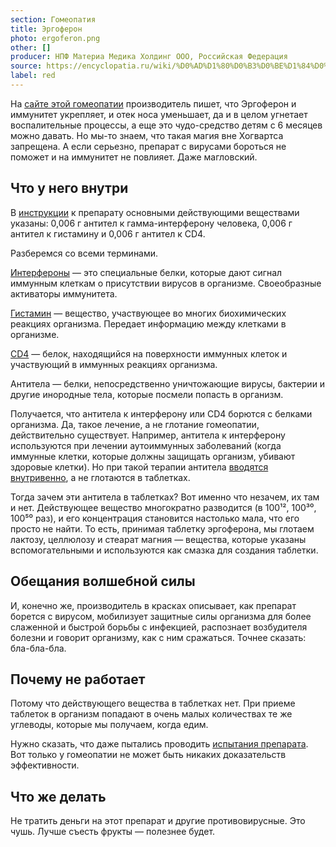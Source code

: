 ```yaml
---
section: Гомеопатия
title: Эргоферон
photo: ergoferon.png
other: []
producer: НПФ Материа Медика Холдинг ООО, Российская Федерация
source: https://encyclopatia.ru/wiki/%D0%AD%D1%80%D0%B3%D0%BE%D1%84%D0%B5%D1%80%D0%BE%D0%BD
label: red
---
```


На [сайте этой гомеопатии](https://www.ergoferon.ru/?utm_source=google&utm_medium=cpc&utm_campaign=materiamedica_tw_ergoferon_google_ppc_search_brand_rf%7C11247582400&utm_content=type_g%7Cpl_%7Cadid_469377869706%7C113964669047rt_kwd-299480485569%7Cpos_%7Cdevice_c&utm_term=%D1%8D%D1%80%D0%B3%D0%BE%D1%84%D0%B5%D1%80%D0%BE%D0%BD%7Ckwid_kwd-299480485569) производитель пишет, что Эргоферон и иммунитет укрепляет, и отек носа уменьшает, да и в целом угнетает воспалительные процессы, а еще это чудо-средство детям с 6 месяцев можно давать. Но мы-то знаем, что такая магия вне Хогвартса запрещена. А если серьезно, препарат с вирусами бороться не поможет и на иммунитет не повлияет. Даже магловский.

## Что у него внутри

В [инструкции](https://www.vidal.ru/drugs/ergoferon__39693) к препарату основными действующими веществами указаны: 0,006 г антител к гамма-интерферону человека, 0,006 г антител к гистамину и 0,006 г антител к CD4.

Разберемся со всеми терминами.

[Интерфероны](https://www.sciencedirect.com/topics/neuroscience/interferon) — это специальные белки, которые дают сигнал иммунным клеткам о присутствии вирусов в организме. Своеобразные активаторы иммунитета.

[Гистамин](https://molpharm.aspetjournals.org/content/90/5/649) — вещество, участвующее во многих биохимических реакциях организма. Передает информацию между клетками в организме.

[CD4](https://www.sciencedirect.com/science/article/pii/S0065277608604988?via%3Dihub) — белок, находящийся на поверхности иммунных клеток и участвующий в иммунных реакциях организма.

Антитела — белки, непосредственно уничтожающие вирусы, бактерии и другие инородные тела, которые посмели попасть в организм.

Получается, что антитела к интерферону или CD4 борются с белками организма. Да, такое лечение, а не глотание гомеопатии, действительно существует. Например, антитела к интерферону используются при лечении аутоиммунных заболеваний (когда иммунные клетки, которые должны защищать организм, убивают здоровые клетки). Но при такой терапии антитела [вводятся внутривенно](https://www.hcplive.com/view/emapalumab-approved-for-rare-primary-hemophagocytic-lymphohistiocytosis), а не глотаются в таблетках.

Тогда зачем эти антитела в таблетках? Вот именно что незачем, их там и нет. Действующее вещество многократно разводится (в 100¹², 100³⁰, 100⁵⁰ раз), и его концентрация становится настолько мала, что его просто не найти. То есть, принимая таблетку эргоферона, мы глотаем лактозу, целлюлозу и стеарат магния — вещества, которые указаны вспомогательными и используются как смазка для создания таблетки.

## Обещания волшебной силы

И, конечно же, производитель в красках описывает, как препарат борется с вирусом, мобилизует защитные силы организма для более слаженной и быстрой борьбы с инфекцией, распознает возбудителя болезни и говорит организму, как с ним сражаться. Точнее сказать: бла-бла-бла.

## Почему не работает

Потому что действующего вещества в таблетках нет. При приеме таблеток в организм попадают в очень малых количествах те же углеводы, которые мы получаем, когда едим.

Нужно сказать, что даже пытались проводить [испытания препарата](https://clinicaltrials.gov/ct2/show/NCT03039621?term=ergoferon&draw=2). Вот только у гомеопатии не может быть никаких доказательств эффективности.

## Что же делать

Не тратить деньги на этот препарат и другие противовирусные. Это чушь. Лучше съесть фрукты — полезнее будет.
